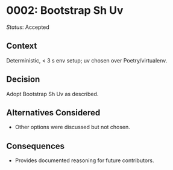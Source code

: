 # 0002: Bootstrap Sh Uv

*Status*: Accepted

## Context
Deterministic, < 3 s env setup; uv chosen over Poetry/virtualenv.

## Decision
Adopt Bootstrap Sh Uv as described.

## Alternatives Considered
- Other options were discussed but not chosen.

## Consequences
- Provides documented reasoning for future contributors.
